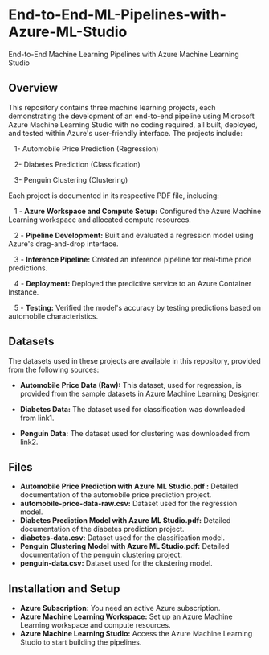# End-to-End-ML-Pipelines-with-Azure-ML-Studio
End-to-End Machine Learning Pipelines with Azure Machine Learning Studio

## Overview

This repository contains three machine learning projects, each demonstrating the development of an end-to-end pipeline using Microsoft Azure Machine Learning Studio with no coding required, all built, deployed, and tested within Azure's user-friendly interface. The projects include:

&nbsp;&nbsp; 1- Automobile Price Prediction (Regression)

&nbsp;&nbsp; 2- Diabetes Prediction (Classification)

&nbsp;&nbsp; 3- Penguin Clustering (Clustering)

Each project is documented in its respective PDF file, including:

&nbsp;&nbsp; 1 - **Azure Workspace and Compute Setup:** Configured the Azure Machine Learning workspace and allocated compute resources.

&nbsp;&nbsp; 2 - **Pipeline Development:** Built and evaluated a regression model using Azure's drag-and-drop interface.

&nbsp;&nbsp; 3 - **Inference Pipeline:** Created an inference pipeline for real-time price predictions.

&nbsp;&nbsp; 4 - **Deployment:** Deployed the predictive service to an Azure Container Instance.

&nbsp;&nbsp; 5 - **Testing:** Verified the model's accuracy by testing predictions based on automobile characteristics.

## Datasets

The datasets used in these projects are available in this repository, provided from the following sources:

- **Automobile Price Data (Raw):** This dataset, used for regression, is provided from the sample datasets in Azure Machine Learning Designer.

- **Diabetes Data:** The dataset used for classification was downloaded from link1.

- **Penguin Data:** The dataset used for clustering was downloaded from link2.



## Files

- **Automobile Price Prediction with Azure ML Studio.pdf :** Detailed documentation of the automobile price prediction project.
- **automobile-price-data-raw.csv:** Dataset used for the regression model.
- **Diabetes Prediction Model with Azure ML Studio.pdf:** Detailed documentation of the diabetes prediction project.
- **diabetes-data.csv:** Dataset used for the classification model.
- **Penguin Clustering Model with Azure ML Studio.pdf:** Detailed documentation of the penguin clustering project.
- **penguin-data.csv:** Dataset used for the clustering model.

## Installation and Setup

- **Azure Subscription:** You need an active Azure subscription.
- **Azure Machine Learning Workspace:** Set up an Azure Machine Learning workspace and compute resources.
- **Azure Machine Learning Studio:** Access the Azure Machine Learning Studio to start building the pipelines.

  

